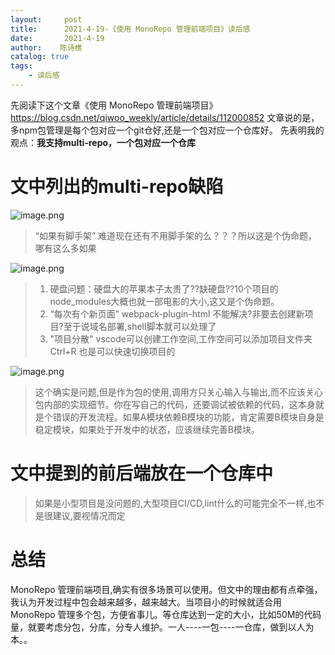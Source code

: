 ```yaml
---
layout:     post
title:      2021-4-19-《使用 MonoRepo 管理前端项目》读后感
date:       2021-4-19
author:    陈诗樵
catalog: true
tags:
    - 读后感
---
```


先阅读下这个文章《使用 MonoRepo 管理前端项目》   https://blog.csdn.net/qiwoo_weekly/article/details/112000852
文章说的是，多npm包管理是每个包对应一个git仓好,还是一个包对应一个仓库好。
先表明我的观点：**我支持multi-repo，一个包对应一个仓库**
# 文中列出的multi-repo缺陷
![image.png](https://upload-images.jianshu.io/upload_images/8156292-ab6c827fe620646d.png?imageMogr2/auto-orient/strip%7CimageView2/2/w/1240)
> “如果有脚手架” 难道现在还有不用脚手架的么？？？所以这是个伪命题，哪有这么多如果

![image.png](https://upload-images.jianshu.io/upload_images/8156292-2aa4f2c3921f9ac6.png?imageMogr2/auto-orient/strip%7CimageView2/2/w/1240)

> 1. 硬盘问题：硬盘大的苹果本子太贵了??缺硬盘??10个项目的node_modules大概也就一部电影的大小,这又是个伪命题。
> 2. “每次有个新页面” webpack-plugin-html 不能解决?非要去创建新项目?至于说域名部署,shell脚本就可以处理了
> 3. "项目分散" vscode可以创建工作空间,工作空间可以添加项目文件夹 Ctrl+R 也是可以快速切换项目的

![image.png](https://upload-images.jianshu.io/upload_images/8156292-5c1bb9c46fd41c06.png?imageMogr2/auto-orient/strip%7CimageView2/2/w/1240)
> 这个确实是问题,但是作为包的使用,调用方只关心输入与输出,而不应该关心包内部的实现细节。你在写自己的代码，还要调试被依赖的代码，这本身就是个错误的开发流程。如果A模块依赖B模块的功能，肯定需要B模块自身是稳定模块，如果处于开发中的状态，应该继续完善B模块。
# 文中提到的前后端放在一个仓库中
> 如果是小型项目是没问题的,大型项目CI/CD,lint什么的可能完全不一样,也不是很建议,要视情况而定
# 总结
MonoRepo 管理前端项目,确实有很多场景可以使用。但文中的理由都有点牵强，我认为开发过程中包会越来越多，越来越大。当项目小的时候就适合用MonoRepo 管理多个包，方便省事儿。等仓库达到一定的大小，比如50M的代码量，就要考虑分包，分库，分专人维护。一人----一包----一仓库，做到以人为本。。